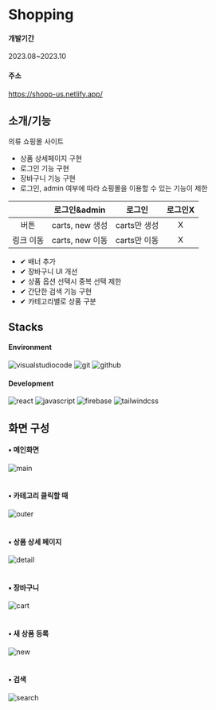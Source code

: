 # Shopping

#### 개발기간
  2023.08~2023.10

#### 주소
https://shopp-us.netlify.app/

## 소개/기능
 의류 쇼핑몰 사이트
 - 상품 상세페이지 구현
 - 로그인 기능 구현
 - 장바구니 기능 구현
 - 로그인, admin 여부에 따라 쇼핑몰을 이용할 수 있는 기능이 제한
   
|  | 로그인&admin | 로그인 | 로그인X |
| :---: | --- | --- | :---: |
| 버튼 | carts, new 생성 | carts만 생성 | X |
| 링크 이동 | carts, new 이동 | carts만 이동 | X |


 - ✔ 배너 추가
 - ✔ 장바구니 UI 개선
 - ✔ 상품 옵션 선택시 중복 선택 제한
 - ✔ 간단한 검색 기능 구현
 - ✔ 카테고리별로 상품 구분 <br>

 ## Stacks
#### Environment
 <img alt="visualstudiocode" src="https://img.shields.io/badge/visualstudiocode-007ACC?style=flat-square&logo=visualstudiocode&logoColor=white"/> <img alt="git" src="https://img.shields.io/badge/git-F05032?style=flat-square&logo=git&logoColor=white"/> <img alt="github" src="https://img.shields.io/badge/github-424242?style=flat-square&logo=github&logoColor=white"/> 

#### Development
<img alt="react" src="https://img.shields.io/badge/react-61DAFB?style=flat-square&logo=react&logoColor=white"/> <img alt="javascript" src="https://img.shields.io/badge/javascript-F7DF1E?style=flat-square&logo=javascript&logoColor=white"/> <img alt="firebase" src="https://img.shields.io/badge/firebase-FFCA28?style=flat-square&logo=firebase&logoColor=white"/> <img alt="tailwindcss" src="https://img.shields.io/badge/tailwindcss-06B6D4?style=flat-square&logo=tailwindcss&logoColor=white"/> <br>

## 화면 구성
#### ▪ 메인화면
![main](https://github.com/garlicscape/shopping/assets/49513878/5b075ce5-fea8-45e2-a18d-28a7d69489f6) <br><br>
#### ▪ 카테고리 클릭할 때
![outer](https://github.com/garlicscape/shopping/assets/49513878/e096007a-1405-469d-9fd9-e41a8568e21f) <br><br>
#### ▪ 상품 상세 페이지
![detail](https://github.com/garlicscape/shopping/assets/49513878/db8259da-5dc1-4d9f-a833-686422303171) <br><br>
#### ▪ 장바구니
![cart](https://github.com/garlicscape/shopping/assets/49513878/3b963046-2e9a-456a-929c-3cf5cd8186bc) <br><br>
#### ▪ 새 상품 등록 
![new](https://github.com/garlicscape/shopping/assets/49513878/c7074b5f-de9a-47c1-8f01-d673381870eb) <br><br>
#### ▪ 검색
![search](https://github.com/garlicscape/shopping/assets/49513878/32708c1f-380f-4134-b886-6fc6259c4a0a)
